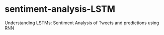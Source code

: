 # sentiment-analysis-LSTM

Understanding LSTMs: Sentiment Analysis of Tweets and predictions using RNN
